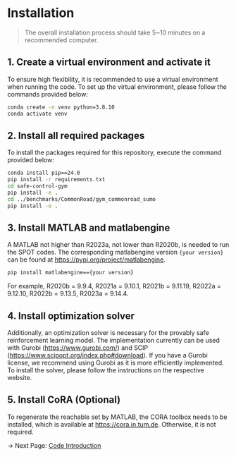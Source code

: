# Installation
> The overall installation process should take 5~10 minutes on a recommended computer.

## 1. Create a virtual environment and activate it
To ensure high flexibility, it is recommended to use a virtual environment when running the code. To set up the virtual environment, please follow the commands provided below:
```bash
conda create -n venv python=3.8.10
conda activate venv
```

## 2. Install all required packages
To install the packages required for this repository, execute the command provided below:
```bash
conda install pip==24.0
pip install -r requirements.txt
cd safe-control-gym
pip install -e .
cd ../benchmarks/CommonRoad/gym_commonroad_sumo
pip install -e .
```

## 3. Install MATLAB and matlabengine
A MATLAB not higher than R2023a, not lower than R2020b, is needed to run the SPOT codes. The corresponding matlabengine version `{your version}` can be found at https://pypi.org/project/matlabengine.
```bash
pip install matlabengine=={your version}
```
For example, R2020b = 9.9.4, R2021a = 9.10.1, R2021b = 9.11.19, R2022a = 9.12.10, R2022b = 9.13.5, R2023a = 9.14.4. 

## 4. Install optimization solver
Additionally, an optimization solver is necessary for the provably safe reinforcement learning model. The implementation currently can be used with Gurobi (https://www.gurobi.com/) and SCIP (https://www.scipopt.org/index.php#download). If you have a Gurobi license, we recommend using Gurobi as it is more efficiently implemented. To install the solver, please follow the instructions on the respective website.

## 5. Install CoRA (Optional)
To regenerate the reachable set by MATLAB, the CORA toolbox needs to be installed, which is available at https://cora.in.tum.de. Otherwise, it is not required.

-> Next Page: [Code Introduction](code.md)
